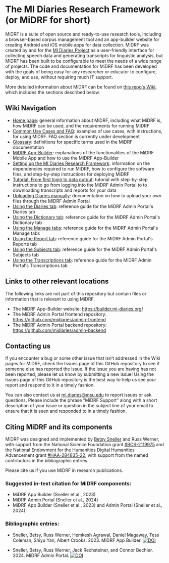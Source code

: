 # The MI Diaries Research Framework (or MiDRF for short)

MiDRF is a suite of open source and ready-to-use research tools, including a browser-based corpus management tool and an app-builder website for creating Android and iOS mobile apps for data collection. MiDRF was created by and for the [MI Diaries Project](https://mi-diaries.org) as a user-friendly interface for collecting speech data and generating transcripts for linguistic analysis, but MiDRF has been built to be configurable to meet the needs of a wide range of projects. The code and documentation for MiDRF has been developed with the goals of being easy for any researcher or educator to configure, deploy, and use, without requiring much IT support. 

More detailed information about MiDRF can be found on [this repo's Wiki](https://github.com/midiaries/datahub/wiki), which includes the sections described below.

## Wiki Navigation

* [Home page](https://github.com/midiaries/datahub/wiki): general information about MiDRF, including what MiDRF is, how MiDRF can be used, and the requirements for running MiDRF
* [Common Use Cases and FAQ](https://github.com/midiaries/datahub/wiki/Common-Uses-Cases-and-FAQ): examples of use cases, with instructions, for using MiDRF. FAQ section is currently under development
* [Glossary](https://github.com/midiaries/datahub/wiki/Glossary): definitions for specific terms used in the MiDRF documentation
* [MiDRF App-Builder](https://github.com/midiaries/datahub/wiki/MiDRF-App%E2%80%90Builder): explanations of the functionalities of the MiDRF Mobile App and how to use the MiDRF App-Builder
* [Setting up the MI Diaries Research Framework](https://github.com/midiaries/datahub/wiki/Setting-up-the-MI-Diaries-Research-Framework): information on the dependencies required to run MiDRF, how to configure the software files, and step-by-step instructions for deploying MiDRF
* [Tutorial: From first login to data output](https://github.com/midiaries/datahub/wiki/Tutorial:-From-first-login-to-data-output): tutorial with step-by-step instructions to go from logging into the MiDRF Admin Portal to to downloading transcripts and reports for your data
* [Uploading Diaries manually](https://github.com/midiaries/datahub/wiki/Uploading-Diaries-manually): documentation on how to upload your own files through the MiDRF Admin Portal
* [Using the Diaries tab](https://github.com/midiaries/datahub/wiki/Using-the-Diaries-tab): reference guide for the MiDRF Admin Portal's Diaries tab 
* [Using the Dictionary tab](https://github.com/midiaries/datahub/wiki/Using-the-Dictionary-tab): reference guide for the MiDRF Admin Portal's Dictionary tab
* [Using the Manage tabs](https://github.com/midiaries/datahub/wiki/Using-the-Manage-tabs): reference guide for the MiDRF Admin Portal's Manage tabs
* [Using the Report tab](https://github.com/midiaries/datahub/wiki/Using-the-Report-tab): reference guide for the MiDRF Admin Portal's Reports tab
* [Using the Subjects tab](https://github.com/midiaries/datahub/wiki/Using-the-Subjects-tab): reference guide for the MiDRF Admin Portal's Subjects tab
* [Using the Transcriptions tab](https://github.com/midiaries/datahub/wiki/Using-the-Transcriptions-tab): reference guide for the MiDRF Admin Portal's Transcriptions tab

## Links to other relevant locations

The following links are not part of this repository but contain files or information that is relevant to using MiDRF.

* The MiDRF App-Builder website: https://builder.mi-diaries.org/
* The MiDRF Admin Portal frontend repository: https://github.com/midiaries/admin-frontend
* The MiDRF Admin Portal backend repository: https://github.com/midiaries/admin-backend

## Contacting us

If you encounter a bug or some other issue that isn’t addressed in the Wiki pages for MiDRF, check the Issues page of this GitHub repository to see if someone else has reported the issue. If the issue you are having has not been reported, please let us know by submitting a new issue! Using the Issues page of this GitHub repository is the best way to help us see your report and respond to it in a timely fashion.

You can also contact us at [mi.diaries@msu.edu](mailto:mi.diaries@msu.edu) to report issues or ask questions. Please include the phrase “MiDRF Support” along with a short description of your issue or question in the subject line of your email to ensure that it is seen and responded to in a timely fashion.

## Citing MiDRF and its components

MiDRF was designed and implemented by [Betsy Sneller](https://betsysneller.github.io/) and Russ Werner, with support from the National Science Foundation grant [#BCS-2119975](https://www.nsf.gov/awardsearch/showAward?AWD_ID=2119975&HistoricalAwards=false) and the National Endowment for the Humanities Digital Humanities Advancement grant [#HAA-284835-22](https://apps.neh.gov/publicquery/AwardDetail.aspx?gn=HAA-284835-22), with support from the named contributors in the bibliographic entries.

Please cite us if you use MiDRF in research publications.

### Suggested in-text citation for MiDRF components:
* MiDRF App Builder (Sneller et al., 2023) 
* MiDRF Admin Portal (Sneller et al., 2024)
* MiDRF App Builder (Sneller et al., 2023) and Admin Portal (Sneller et al., 2024)

### Bibliographic entries:
* Sneller, Betsy, Russ Werner, Hemkesh Agrawal, Daniel Magaway, Tess Coleman, Shiyu Yan, Albert Crooks. 2023. MiDRF App Builder. [![DOI](https://zenodo.org/badge/702727682.svg)](https://zenodo.org/doi/10.5281/zenodo.13617857)

* Sneller, Betsy, Russ Werner, Jack Rechsteiner, and Connor Bechler. 2024. MiDRF Admin Portal. [![DOI](https://zenodo.org/badge/702727682.svg)](https://zenodo.org/doi/10.5281/zenodo.13617857)
